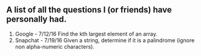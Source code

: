 ## A list of all the questions I (or friends) have personally had.

1. Google - 7/12/16
  Find the kth largest element of an array.
2. Snapchat - 7/19/16
  Given a string, determine if it is a palindrome (ignore non alpha-numeric characters).
